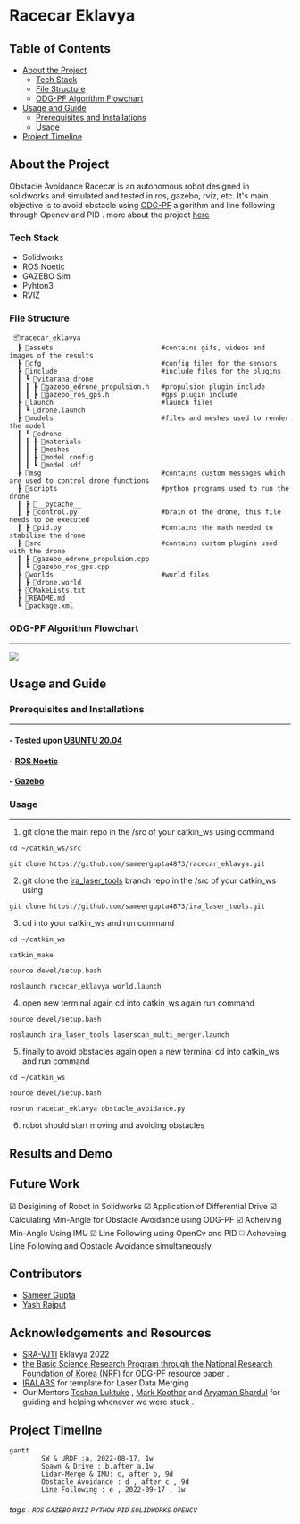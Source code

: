 

Racecar Eklavya
===


## Table of Contents
 - [About the Project](#about-the-project)
    - [Tech Stack](#tech-stack)
    - [File Structure](#file-structure)
    - [ODG-PF Algorithm Flowchart](#ODG-PF-Algorithm-Flowchart) 
 - [Usage and Guide](#usage-and-guide)
    - [Prerequisites and Installations](#prerequisites-and-installations)
    - [Usage](#usage)
 - [Project Timeline](#project-timeline)


## About the Project

Obstacle Avoidance Racecar is an autonomous robot designed in solidworks and simulated and tested in ros, gazebo, rviz, etc. It's main objective is to avoid obstacle using [ODG-PF](https://www.hindawi.com/journals/jat/2018/5041401/) algorithm and line following through Opencv and PID .
more about the project [here]()

 ### Tech Stack
   *  Solidworks
   *  ROS Noetic 
   *  GAZEBO Sim
   *  Pyhton3
   *  RVIZ

 ### File Structure 


     📦racecar_eklavya
      ┣ 📂assets                           #contains gifs, videos and images of the results
      ┣ 📂cfg                              #config files for the sensors
      ┣ 📂include                          #include files for the plugins
      ┃ ┗ 📂vitarana_drone
      ┃ ┃ ┣ 📜gazebo_edrone_propulsion.h   #propulsion plugin include
      ┃ ┃ ┣ 📜gazebo_ros_gps.h             #gps plugin include
      ┣ 📂launch                           #launch files
      ┃ ┗ 📜drone.launch
      ┣ 📂models                           #files and meshes used to render the model
      ┃ ┗ 📂edrone
      ┃ ┃ ┣ 📂materials
      ┃ ┃ ┣ 📂meshes
      ┃ ┃ ┣ 📜model.config
      ┃ ┃ ┗ 📜model.sdf
      ┣ 📂msg                              #contains custom messages which are used to control drone functions
      ┣ 📂scripts                          #python programs used to run the drone
      ┃ ┣ 📂__pycache__
      ┃ ┣ 📜control.py                     #brain of the drone, this file needs to be executed
      ┃ ┣ 📜pid.py                         #contains the math needed to stabilise the drone
      ┣ 📂src                              #contains custom plugins used with the drone
      ┃ ┣ 📜gazebo_edrone_propulsion.cpp
      ┃ ┗ 📜gazebo_ros_gps.cpp
      ┣ 📂worlds                           #world files
      ┃ ┣ 📜drone.world
      ┣ 📜CMakeLists.txt
      ┣ 📜README.md
      ┗ 📜package.xml
 
 ### ODG-PF Algorithm Flowchart
---
![](https://i.imgur.com/3Y7zk6t.png)



## Usage and Guide

### Prerequisites and Installations
___

 ####  - Tested upon [UBUNTU 20.04](https://ubuntu.com/server/docs/installation)
 ####  - [ROS Noetic](http://wiki.ros.org/noetic/Installation/Ubuntu)
 ####  - [Gazebo](https://classic.gazebosim.org/tutorials?tut=install_ubuntu&cat=install#InstallGazebousingUbuntupackages)

### Usage
___
1. git clone the main repo in the /src of your catkin_ws using command

```
cd ~/catkin_ws/src
```

```
git clone https://github.com/sameergupta4873/racecar_eklavya.git
```

2. git clone the [ira_laser_tools](https://github.com/sameergupta4873/ira_laser_tools.git) branch repo in the /src of your catkin_ws using

```
git clone https://github.com/sameergupta4873/ira_laser_tools.git
```

3. cd into your catkin_ws and run command 

```
cd ~/catkin_ws
```

```
catkin_make
```

```
source devel/setup.bash
```

```
roslaunch racecar_eklavya world.launch
```

4. open new terminal again cd into catkin_ws again run command 

```
source devel/setup.bash
```

```
roslaunch ira_laser_tools laserscan_multi_merger.launch
```

5. finally to avoid obstacles again open a new terminal cd into catkin_ws and run command

```
cd ~/catkin_ws
```

```
source devel/setup.bash
```

```
rosrun racecar_eklavya obstacle_avoidance.py
```

6. robot should start moving and avoiding obstacles

Results and Demo
---

Future Work
---
☑️ Desigining of Robot in Solidworks
☑️ Application of Differential Drive 
☑️ Calculating Min-Angle for Obstacle Avoidance using ODG-PF
☑️ Acheiving Min-Angle Using IMU
☑️ Line Following using OpenCv and PID 
◻️ Acheveing Line Following and Obstacle Avoidance simultaneously

Contributors
---
- [Sameer Gupta](https://github.com/sameergupta4873)
- [Yash Rajput](https://github.com/Yashrajput9232)

Acknowledgements and Resources
---
 - [SRA-VJTI](https://github.com/SRA-VJTI)  Eklavya 2022
 - [the Basic Science Research Program through the National Research Foundation of Korea (NRF)](https://www.nrf.re.kr/eng/index) for ODG-PF resource paper .
 - [IRALABS](https://github.com/iralabdisco) for template for Laser Data Merging .
 - Our Mentors [Toshan Luktuke](https://github.com/toshan-luktuke) , [Mark Koothor](https://github.com/marck3131) and [Aryaman Shardul](https://github.com/Aryaman22102002) for guiding and helping whenever we were stuck .


Project Timeline
---
```mermaid
gantt
        SW & URDF :a, 2022-08-17, 1w
        Spawn & Drive : b,after a,1w
        Lidar-Merge & IMU: c, after b, 9d
        Obstacle Avoidance : d , after c , 9d
        Line Following : e , 2022-09-17 , 1w

```



###### tags : `ROS` `GAZEBO` `RVIZ` `PYTHON` `PID` `SOLIDWORKS` `OPENCV`
